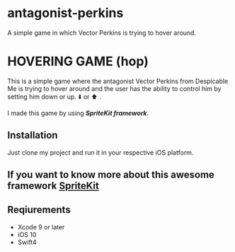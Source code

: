 # antagonist-perkins
A simple game in which Vector Perkins is trying to hover around.

# HOVERING GAME (hop)

This is a simple game where the antagonist Vector Perkins from Despicable Me is trying to hover around and the user has the ability to control him by setting him down or up.  :arrow_down: or :arrow_up: .

I made this game by using **_SpriteKit framework_**.

## Installation

Just clone my project and run it in your respective iOS platform.

## If you want to know more about this awesome framework [SpriteKit](https://developer.apple.com/spritekit/)

## Reqiurements
- Xcode 9 or later
- iOS 10
- Swift4



